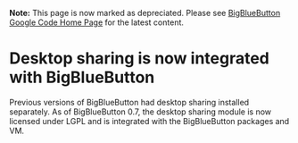 **Note:** This page is now marked as depreciated.  Please see [BigBlueButton Google Code Home Page](http://code.google.com/p/bigbluebutton/) for the latest content.


# Desktop sharing is now integrated with BigBlueButton #
Previous versions of BigBlueButton had desktop sharing installed separately.  As of BigBlueButton 0.7, the desktop sharing module is now licensed under LGPL and is integrated with the BigBlueButton packages and VM.